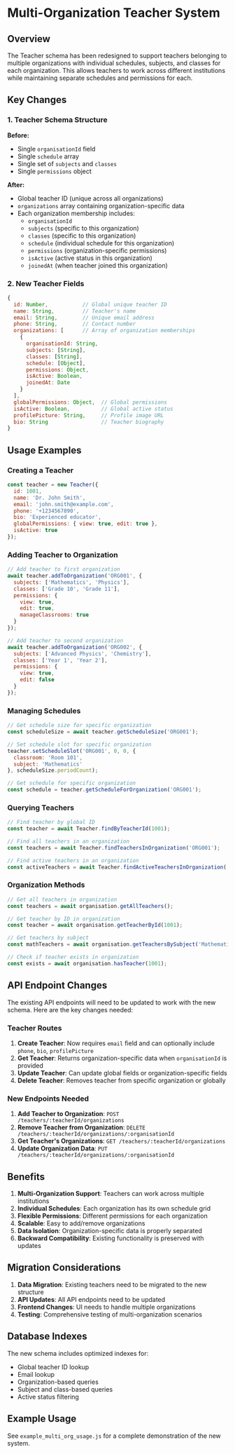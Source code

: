 # Multi-Organization Teacher System

## Overview

The Teacher schema has been redesigned to support teachers belonging to multiple organizations with individual schedules, subjects, and classes for each organization. This allows teachers to work across different institutions while maintaining separate schedules and permissions for each.

## Key Changes

### 1. Teacher Schema Structure

**Before:**
- Single `organisationId` field
- Single `schedule` array
- Single set of `subjects` and `classes`
- Single `permissions` object

**After:**
- Global teacher ID (unique across all organizations)
- `organizations` array containing organization-specific data
- Each organization membership includes:
  - `organisationId`
  - `subjects` (specific to this organization)
  - `classes` (specific to this organization)
  - `schedule` (individual schedule for this organization)
  - `permissions` (organization-specific permissions)
  - `isActive` (active status in this organization)
  - `joinedAt` (when teacher joined this organization)

### 2. New Teacher Fields

```javascript
{
  id: Number,           // Global unique teacher ID
  name: String,         // Teacher's name
  email: String,        // Unique email address
  phone: String,        // Contact number
  organizations: [      // Array of organization memberships
    {
      organisationId: String,
      subjects: [String],
      classes: [String],
      schedule: [Object],
      permissions: Object,
      isActive: Boolean,
      joinedAt: Date
    }
  ],
  globalPermissions: Object,  // Global permissions
  isActive: Boolean,          // Global active status
  profilePicture: String,     // Profile image URL
  bio: String                 // Teacher biography
}
```

## Usage Examples

### Creating a Teacher

```javascript
const teacher = new Teacher({
  id: 1001,
  name: 'Dr. John Smith',
  email: 'john.smith@example.com',
  phone: '+1234567890',
  bio: 'Experienced educator',
  globalPermissions: { view: true, edit: true },
  isActive: true
});
```

### Adding Teacher to Organization

```javascript
// Add teacher to first organization
await teacher.addToOrganization('ORG001', {
  subjects: ['Mathematics', 'Physics'],
  classes: ['Grade 10', 'Grade 11'],
  permissions: {
    view: true,
    edit: true,
    manageClassrooms: true
  }
});

// Add teacher to second organization
await teacher.addToOrganization('ORG002', {
  subjects: ['Advanced Physics', 'Chemistry'],
  classes: ['Year 1', 'Year 2'],
  permissions: {
    view: true,
    edit: false
  }
});
```

### Managing Schedules

```javascript
// Get schedule size for specific organization
const scheduleSize = await teacher.getScheduleSize('ORG001');

// Set schedule slot for specific organization
teacher.setScheduleSlot('ORG001', 0, 0, {
  classroom: 'Room 101',
  subject: 'Mathematics'
}, scheduleSize.periodCount);

// Get schedule for specific organization
const schedule = teacher.getScheduleForOrganization('ORG001');
```

### Querying Teachers

```javascript
// Find teacher by global ID
const teacher = await Teacher.findByTeacherId(1001);

// Find all teachers in an organization
const teachers = await Teacher.findTeachersInOrganization('ORG001');

// Find active teachers in an organization
const activeTeachers = await Teacher.findActiveTeachersInOrganization('ORG001');
```

### Organization Methods

```javascript
// Get all teachers in organization
const teachers = await organisation.getAllTeachers();

// Get teacher by ID in organization
const teacher = await organisation.getTeacherById(1001);

// Get teachers by subject
const mathTeachers = await organisation.getTeachersBySubject('Mathematics');

// Check if teacher exists in organization
const exists = await organisation.hasTeacher(1001);
```

## API Endpoint Changes

The existing API endpoints will need to be updated to work with the new schema. Here are the key changes needed:

### Teacher Routes

1. **Create Teacher**: Now requires `email` field and can optionally include `phone`, `bio`, `profilePicture`
2. **Get Teacher**: Returns organization-specific data when `organisationId` is provided
3. **Update Teacher**: Can update global fields or organization-specific fields
4. **Delete Teacher**: Removes teacher from specific organization or globally

### New Endpoints Needed

1. **Add Teacher to Organization**: `POST /teachers/:teacherId/organizations`
2. **Remove Teacher from Organization**: `DELETE /teachers/:teacherId/organizations/:organisationId`
3. **Get Teacher's Organizations**: `GET /teachers/:teacherId/organizations`
4. **Update Organization Data**: `PUT /teachers/:teacherId/organizations/:organisationId`

## Benefits

1. **Multi-Organization Support**: Teachers can work across multiple institutions
2. **Individual Schedules**: Each organization has its own schedule grid
3. **Flexible Permissions**: Different permissions for each organization
4. **Scalable**: Easy to add/remove organizations
5. **Data Isolation**: Organization-specific data is properly separated
6. **Backward Compatibility**: Existing functionality is preserved with updates

## Migration Considerations

1. **Data Migration**: Existing teachers need to be migrated to the new structure
2. **API Updates**: All API endpoints need to be updated
3. **Frontend Changes**: UI needs to handle multiple organizations
4. **Testing**: Comprehensive testing of multi-organization scenarios

## Database Indexes

The new schema includes optimized indexes for:
- Global teacher ID lookup
- Email lookup
- Organization-based queries
- Subject and class-based queries
- Active status filtering

## Example Usage

See `example_multi_org_usage.js` for a complete demonstration of the new system.
